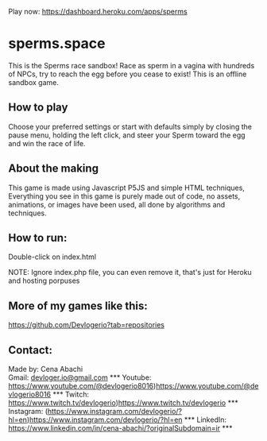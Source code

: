 Play now: https://dashboard.heroku.com/apps/sperms

# sperms.space
This is the Sperms race sandbox! Race as sperm in a vagina with hundreds of NPCs, try to reach the egg before you cease to exist! This is an offline sandbox game.

## How to play
Choose your preferred settings or start with defaults simply by closing the pause menu, holding the left click, and steer your Sperm toward the egg and win the race of life.

## About the making
This game is made using Javascript P5JS and simple HTML techniques, Everything you see in this game is purely made out of code, no assets, animations, or images have been used, all done by algorithms and techniques.

## How to run:
Double-click on index.html

NOTE: Ignore index.php file, you can even remove it, that's just for Heroku and hosting porpuses

## More of my games like this:
https://github.com/Devlogerio?tab=repositories

## Contact:
Made by: Cena Abachi  
Gmail: devloger.io@gmail.com *** 
Youtube: https://www.youtube.com/@devlogerio8016)https://www.youtube.com/@devlogerio8016 *** 
Twitch: https://www.twitch.tv/devlogerio)https://www.twitch.tv/devlogerio *** 
Instagram: (https://www.instagram.com/devlogerio/?hl=en)https://www.instagram.com/devlogerio/?hl=en *** 
LinkedIn: https://www.linkedin.com/in/cena-abachi/?originalSubdomain=ir *** 
